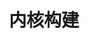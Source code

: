 ---
title: "内核构建"
menu:
  main:
    identifier: "linux-kernel"
    parent: "linux"
    name: "内核构建"
    weight: 3
---